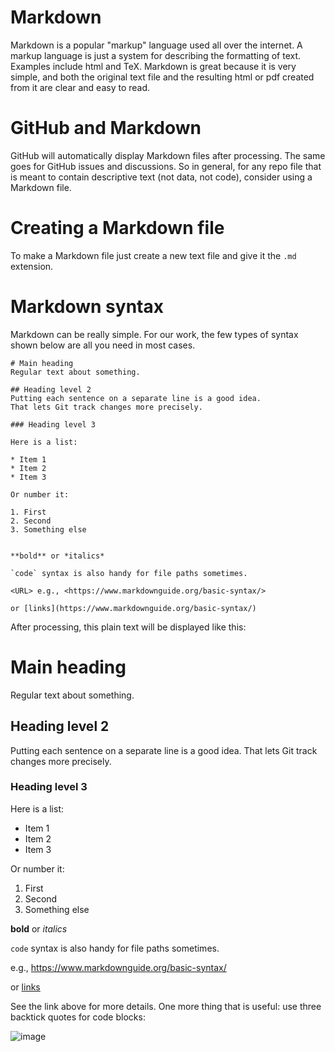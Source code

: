 # Markdown
Markdown is a popular "markup" language used all over the internet.
A markup language is just a system for describing the formatting of text.
Examples include html and TeX.
Markdown is great because it is very simple, and both the original text file and the resulting html or pdf created from it are clear and easy to read.

# GitHub and Markdown
GitHub will automatically display Markdown files after processing.
The same goes for GitHub issues and discussions.
So in general, for any repo file that is meant to contain descriptive text (not data, not code), consider using a Markdown file.

# Creating a Markdown file
To make a Markdown file just create a new text file and give it the `.md` extension.

# Markdown syntax
Markdown can be really simple.
For our work, the few types of syntax shown below are all you need in most cases.

```
# Main heading
Regular text about something.

## Heading level 2
Putting each sentence on a separate line is a good idea.
That lets Git track changes more precisely.

### Heading level 3

Here is a list:

* Item 1
* Item 2
* Item 3

Or number it:

1. First
2. Second
3. Something else


**bold** or *italics*

`code` syntax is also handy for file paths sometimes.

<URL> e.g., <https://www.markdownguide.org/basic-syntax/>

or [links](https://www.markdownguide.org/basic-syntax/)
```

After processing, this plain text will be displayed like this:

# Main heading
Regular text about something.

## Heading level 2
Putting each sentence on a separate line is a good idea.
That lets Git track changes more precisely.

### Heading level 3

Here is a list:

* Item 1
* Item 2
* Item 3

Or number it:

1. First
2. Second
3. Something else


**bold** or *italics*

`code` syntax is also handy for file paths sometimes.

<URL> e.g., <https://www.markdownguide.org/basic-syntax/>

or [links](https://www.markdownguide.org/basic-syntax/)

See the link above for more details.
One more thing that is useful: use three backtick quotes for code blocks:

![image](https://github.com/AU-BCE-EE/GitHub-guidance/assets/35272876/8add1e07-3e60-426a-8733-0da2affec5a5)

